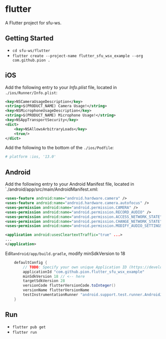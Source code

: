# flutter

A Flutter project for sfu-ws.

## Getting Started

- `cd sfu-ws/flutter`
- `flutter create --project-name flutter_sfu_wsx_example --org com.github.pion .`

## iOS

Add the following entry to your _Info.plist_ file, located in `./ios/Runner/Info.plist`:

```xml
<key>NSCameraUsageDescription</key>
<string>$(PRODUCT_NAME) Camera Usage!</string>
<key>NSMicrophoneUsageDescription</key>
<string>$(PRODUCT_NAME) Microphone Usage!</string>
<key>NSAppTransportSecurity</key>
<dict>
    <key>NSAllowsArbitraryLoads</key>
    <true/>
</dict>
```

Add the following to the bottom of the `./ios/Podfile`:

```ruby
# platform :ios, '13.0'
```

## Android

Add the following entry to your Android Manifest file, located in `./android/app/src/main/AndroidManifest.xml:

```xml
<uses-feature android:name="android.hardware.camera" />
<uses-feature android:name="android.hardware.camera.autofocus" />
<uses-permission android:name="android.permission.CAMERA" />
<uses-permission android:name="android.permission.RECORD_AUDIO" />
<uses-permission android:name="android.permission.ACCESS_NETWORK_STATE" />
<uses-permission android:name="android.permission.CHANGE_NETWORK_STATE" />
<uses-permission android:name="android.permission.MODIFY_AUDIO_SETTINGS" />

<application android:usesCleartextTraffic="true" ...>
...
</application>
```

Edit`android/app/build.gradle`, modify minSdkVersion to 18

```gradle
    defaultConfig {
        // TODO: Specify your own unique Application ID (https://developer.android.com/studio/build/application-id.html).
        applicationId "com.github.pion.flutter_sfu_wsx_example"
        minSdkVersion 18 // <-- here
        targetSdkVersion 28
        versionCode flutterVersionCode.toInteger()
        versionName flutterVersionName
        testInstrumentationRunner "android.support.test.runner.AndroidJUnitRunner"
    }
```

## Run

- `flutter pub get`
- `flutter run`

